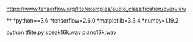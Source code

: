 https://www.tensorflow.org/lite/examples/audio_classification/overview

** 
 *python==3.6
 *tensorflow=2.6.0
 *matplotlib=3.3.4
 *numpy=1.19.2


python tflite.py speak16k.wav piano16k.wav